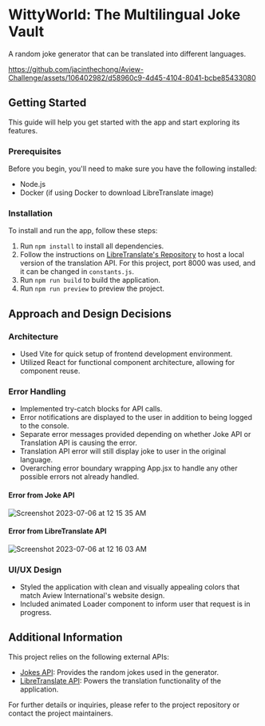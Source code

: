 # WittyWorld: The Multilingual Joke Vault

A random joke generator that can be translated into different languages.

https://github.com/jacinthechong/Aview-Challenge/assets/106402982/d58960c9-4d45-4104-8041-bcbe85433080

## Getting Started

This guide will help you get started with the app and start exploring its features.

### Prerequisites

Before you begin, you'll need to make sure you have the following installed:

- Node.js
- Docker (if using Docker to download LibreTranslate image)

### Installation

To install and run the app, follow these steps:

1. Run `npm install` to install all dependencies.
2. Follow the instructions on [LibreTranslate's Repository](https://github.com/LibreTranslate/LibreTranslate) to host a local version of the translation API. For this project, port 8000 was used, and it can be changed in `constants.js`.
3. Run `npm run build` to build the application.
4. Run `npm run preview` to preview the project.

## Approach and Design Decisions

### Architecture

- Used Vite for quick setup of frontend development environment.
- Utilized React for functional component architecture, allowing for component reuse.

### Error Handling

- Implemented try-catch blocks for API calls.
- Error notifications are displayed to the user in addition to being logged to the console.
- Separate error messages provided depending on whether Joke API or Translation API is causing the error.
- Translation API error will still display joke to user in the original language.
- Overarching error boundary wrapping App.jsx to handle any other possible errors not already handled.

#### Error from Joke API
![Screenshot 2023-07-06 at 12 15 35 AM](https://github.com/jacinthechong/Aview-Challenge/assets/106402982/d894625f-8d1e-4c44-a19f-b78a7aa88779)

#### Error from LibreTranslate API
![Screenshot 2023-07-06 at 12 16 03 AM](https://github.com/jacinthechong/Aview-Challenge/assets/106402982/a344c1c7-b988-4db4-9578-bc5854d879ed)



### UI/UX Design

- Styled the application with clean and visually appealing colors that match Aview International's website design.
- Included animated Loader component to inform user that request is in progress.

## Additional Information

This project relies on the following external APIs:

- [Jokes API](https://jokesapi.dev/): Provides the random jokes used in the generator.
- [LibreTranslate API](https://libretranslate.com/): Powers the translation functionality of the application.

For further details or inquiries, please refer to the project repository or contact the project maintainers.
